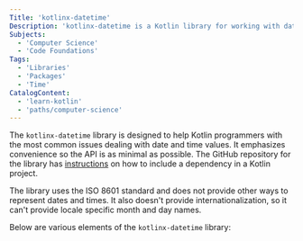 ```yaml
---
Title: 'kotlinx-datetime'
Description: 'kotlinx-datetime is a Kotlin library for working with date and time values.'
Subjects:
  - 'Computer Science'
  - 'Code Foundations'
Tags:
  - 'Libraries'
  - 'Packages'
  - 'Time'
CatalogContent:
  - 'learn-kotlin'
  - 'paths/computer-science'
---
```


The `kotlinx-datetime` library is designed to help Kotlin programmers with the most common issues dealing with date and time values. It emphasizes convenience so the API is as minimal as possible. The GitHub repository for the library has [instructions](https://github.com/Kotlin/kotlinx-datetime#using-in-your-projects) on how to include a dependency in a Kotlin project.

The library uses the ISO 8601 standard and does not provide other ways to represent dates and times. It also doesn't provide internationalization, so it can't provide locale specific month and day names.

Below are various elements of the `kotlinx-datetime` library:
